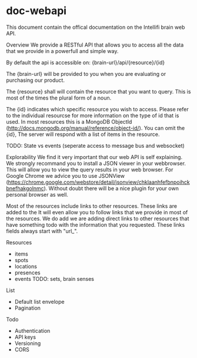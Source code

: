 doc-webapi
==========

This document contain the offical documentation on the Intellifi brain web API.

Overview
We provide a RESTful API that allows you to access all the data that we provide in a powerfull and simple way.

By default the api is accessible on: {brain-url}/api/{resource}/{id}

The {brain-url} will be provided to you when you are evaluating or purchasing our product.

The {resource} shall will contain the resource that you want to query. This is most of the times the plural form of a noun.

The {id} indicates which specific resource you wish to access. Please refer to the individual resourcse for more information on the type of id that is used. In most resources this is a MongoDB ObjectId (http://docs.mongodb.org/manual/reference/object-id/). You can omit the {id}, The server will respond with a list of items in the resource.

TODO: State vs events (seperate access to message bus and websocket)

Explorability
We find it very important that our web API is self explaining. We strongly recommand you to install a JSON viewer in your webbrowser. This will allow you to view the query results in your web browser. For Google Chrome we advice you to use JSONView (https://chrome.google.com/webstore/detail/jsonview/chklaanhfefbnpoihckbnefhakgolnmc). Without doubt there will be a nice plugin for your own personal browser as well.

Most of the resources include links to other resources. These links are added to the 
It will even allow you to follow links that we provide in most of the resources.
We do add  we are adding direct links to other resources that have something todo with the information that you requested. These links fields always start with "url_".

Resources
* items
* spots
* locations
* presences
* events
TODO: sets, brain senses

List
* Default list envelope
* Pagination

Todo
* Authentication
* API keys
* Versioning
* CORS
